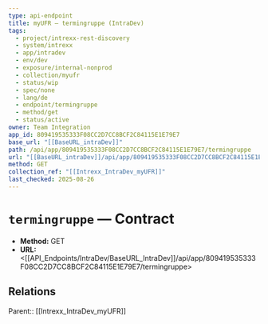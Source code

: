 ```yaml
---
type: api-endpoint
title: myUFR — termingruppe (IntraDev)
tags:
  - project/intrexx-rest-discovery
  - system/intrexx
  - app/intradev
  - env/dev
  - exposure/internal-nonprod
  - collection/myufr
  - status/wip
  - spec/none
  - lang/de
  - endpoint/termingruppe
  - method/get
  - status/active
owner: Team Integration
app_id: 809419535333F08CC2D7CC8BCF2C84115E1E79E7
base_url: "[[BaseURL_intraDev]]"
path: /api/app/809419535333F08CC2D7CC8BCF2C84115E1E79E7/termingruppe
url: "[[BaseURL_intraDev]]/api/app/809419535333F08CC2D7CC8BCF2C84115E1E79E7/termingruppe"
method: GET
collection_ref: "[[Intrexx_IntraDev_myUFR]]"
last_checked: 2025-08-26
---
```


# `termingruppe` — Contract
- **Method:** GET
- **URL:** <[[API_Endpoints/IntraDev/BaseURL_IntraDev]]/api/app/809419535333F08CC2D7CC8BCF2C84115E1E79E7/termingruppe>

## Relations
Parent:: [[Intrexx_IntraDev_myUFR]]
